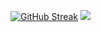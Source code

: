 [![GitHub Streak](https://streak-stats.demolab.com?user=ArrowCZ&theme=github-dark&mode=weekly)](https://git.io/streak-stats)
![](https://komarev.com/ghpvc/?username=ArrowCZ)
